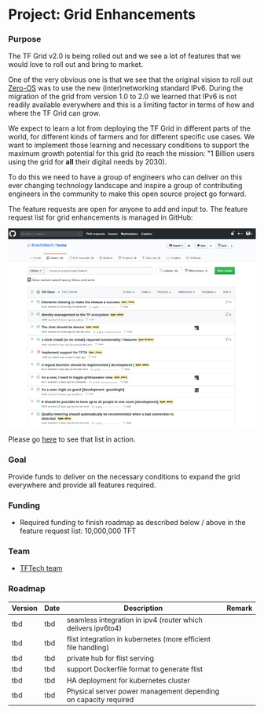 # Project: Grid Enhancements

### Purpose

The TF Grid v2.0 is being rolled out and we see a lot of features that we would love to roll out and bring to market.  

One of the very obvious one is that we see that the original vision to roll out [Zero-OS](https://github.com/threefoldtech/zos) was to use the new (inter)networking standard IPv6.  During the migration of the grid from version 1.0 to 2.0 we learned that IPv6 is not readily available everywhere and this is a limiting factor in terms of how and where the TF Grid can grow.

We expect to learn a lot from deploying the TF Grid in different parts of the world, for different kinds of farmers and for different specific use cases.  We want to implement those learning and necessary conditions to support the maximum growth potential for this grid (to reach the mission: "1 Billion users using the grid for **all** their digital needs by 2030).

To do this we need to have a group of engineers who can deliver on this ever changing technology landscape and inspire a group of contributing engineers in the community to make this open source project go forward.

The feature requests are open for anyone to add and input to. The feature request list for grid enhancements is managed in GitHub:

![](img/github_feature_requests.jpg)

Please go [here](https://github.com/threefoldtech/home/issues?q=is%3Aopen+is%3Aissue+label%3Atype_feature) to see that list in action.

### Goal

Provide funds to deliver on the necessary conditions to expand the grid everywhere and provide all features required.

### Funding

- Required funding to finish roadmap as described below / above in the feature request list: 10,000,000 TFT

### Team

- [TFTech team](https://threefold.tech/)

### Roadmap

| Version         | Date   | Description | Remark |
|:-------------|--------|-------------|-----------------|
| tbd |  tbd | seamless integration in ipv4 (router which delivers ipv6to4) |  |
| tbd |  tbd | flist integration in kubernetes (more efficient file handling) |  |
| tbd |  tbd | private hub for flist serving |  |
| tbd |  tbd | support Dockerfile format to generate flist |  |
| tbd |  tbd | HA deployment for kubernetes cluster |  |
| tbd |  tbd | Physical server power management depending on capacity required |  |


